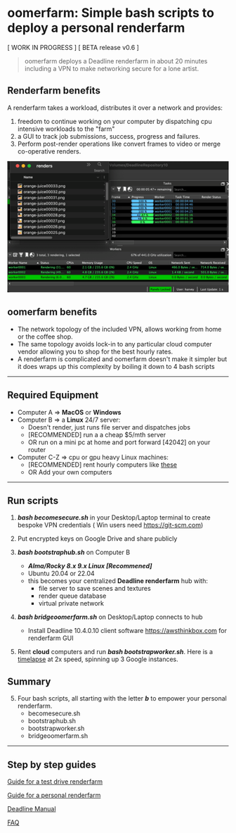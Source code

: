 # oomerfarm: Simple bash scripts to deploy a personal renderfarm 

[ WORK IN PROGRESS ]
[ BETA release v0.6 ]


>oomerfarm deploys a Deadline renderfarm in about 20 minutes including a VPN to make networking secure for a lone artist. 

## Renderfarm benefits 
A renderfarm takes a workload, distributes it over a network and provides: 
  1. freedom to continue working on your computer by dispatching cpu intensive workloads to the "farm"
  2. a GUI to track job submissions, success, progress and failures.
  3. Perform post-render operations like convert frames to video or merge co-operative renders. 

![image](./img/Monitor.png )

## oomerfarm benefits
- The network topology of the included VPN, allows working from home or the coffee shop.
- The same topology avoids lock-in to any particular cloud computer vendor allowing you to shop for the best hourly rates.
- A renderfarm is complicated and oomerfarm doesn't make it simpler but it does wraps up this complexity by boiling it down to 4 bash scripts

---
## Required Equipment 
- Computer A => **MacOS** or **Windows** 
- Computer B => a **Linux** 24/7 server: 
    - Doesn't render, just runs file server and dispatches jobs
    - [RECOMMENDED] run a a cheap $5/mth server 
    - OR run on a mini pc at home and port forward [42042] on your router 
- Computer C-Z => cpu or gpu heavy Linux machines: 
    - [RECOMMENDED] rent hourly computers like [these](https://vultr.com/)
    - OR Add your own computers 
---

## Run scripts

1. ***bash becomesecure.sh*** in your Desktop/Laptop terminal to create bespoke VPN credentials  ( Win users need https://git-scm.com)
2. Put encrypted keys on Google Drive and share publicly
3. ***bash bootstraphub.sh*** on Computer B
    - ***Alma/Rocky 8.x 9.x Linux [Recommened]***
    - Ubuntu 20.04 or 22.04
    - this becomes your centralized **Deadline renderfarm** hub with:
        - file server to save scenes and textures
        - render queue database
        - virtual private network

4. ***bash bridgeoomerfarm.sh*** on Desktop/Laptop  connects to hub
    - Install Deadline 10.4.0.10 client software https://awsthinkbox.com for renderfarm GUI 
5. Rent **cloud** computers and run ***bash bootstrapworker.sh***. Here is a [timelapse](https://a4g4.c14.e2-1.dev/public/oomerfarm/Googlet2d-standard-60x3-timelapse.mp4) at 2x speed, spinning up 3 Google instances. 

## Summary

5. Four bash scripts, all starting with the letter ***b*** to empower your personal renderfarm.
    - becomesecure.sh
    - bootstraphub.sh
    - bootstrapworker.sh
    - bridgeoomerfarm.sh

---

## Step by step guides

[Guide for a test drive renderfarm](Documentation/TestDrive.md)

[Guide for a personal renderfarm](Documentation/BespokeRenderfarm.md)

[Deadline Manual](https://docs.thinkboxsoftware.com/products/deadline/10.3/1_User%20Manual/manual/overview.html)

[FAQ](Documentation/FAQ.md)